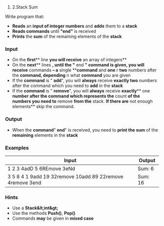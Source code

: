 ﻿1. 2.Stack Sum

Write program that:

- **Reads** an **input of integer numbers** and **adds** them to a **stack**
- **Reads commands** until **&quot;end&quot;** is received
- **Prints** the **sum** of the remaining elements of the **stack**

### Input

- On the **first**** line **you will receive** an array of integers**
- On the **next**** lines **, until the &quot;** end **&quot; command is given, you will receive** commands **– a** single ****command** and **one** r **two** numbers after the **command, depending** n what **command** you are given
- If the **command** is &quot; **add**&quot;, you will **always** receive **exactly two** numbers after the command which you need to **add** in the **stack**
- If the **command** is &quot; **remove**&quot;, you will **always** receive **exactly**** one **number after the command which represents the** count **of the numbers you need to** remove **from the** stack. **If there are** not enough elements** skip the command.

### Output

- When the **command**&quot; **end**&quot; is received, you need to **print the sum** of the **remaining** elements in the **stack**

### Examples

| **Input** | **Output** |
| --- | --- |
| 1 2 3 4adD 5 6REmove 3eNd | Sum: 6 |
| 3 5 8 4 1 9add 19 32remove 10add 89 22remove 4remove 3end | Sum: 16 |

### Hints

- Use a **Stack\&lt;int\&gt;**
- Use the methods **Push()**, **Pop()**
- Commands **may** be given in **mixed case**

